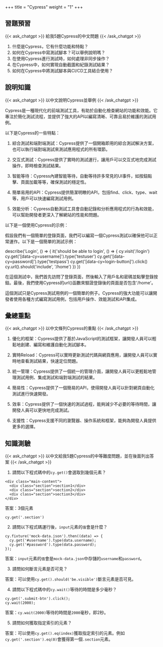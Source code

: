 +++
title = "Cypress"
weight = "1"
+++
## 習題預習
{{< ask_chatgpt >}}
給我5題Cypress的中文問題
{{< /ask_chatgpt >}}



1. 什麼是Cypress，它有什麼功能和特點？
2. 如何在Cypress中寫測試腳本？可以舉例說明嗎？
3. 在使用Cypress進行測試時，如何處理非同步操作？
4. 在Cypress中，如何實現自動截圖和紀錄測試結果？
5. 如何在Cypress中將測試腳本與CI/CD工具結合使用？   

## 說明知識
{{< ask_chatgpt >}}
以中文說明Cypress並舉例
{{< /ask_chatgpt >}}



Cypress是一種現代化的前端測試工具，有助於自動化檢查網站的功能和效能。它專注於簡化測試流程，並提供了強大的API以編寫清晰、可靠且易於維護的測試用例。

以下是Cypress的一些特點：

1. 綜合測試和端對端測試：Cypress提供了一個開箱即用的綜合測試解決方案，也可以執行端對端測試來測試應用程式的所有環節。

2. 交互式測試：Cypress提供了實時的測試運行，讓用戶可以交互式地完成測試操作，即時檢查測試結果。

3. 智能等待：Cypress內建智能等待，自動等待許多常見的UI事件，如按鈕點擊、頁面加載等等，確保測試的穩定性。

4. 簡單易用的API：Cypress提供簡潔明瞭的API，包括find、click、type、wait等，用戶可以快速編寫測試用例。

5. 效能分析：Cypress自動測試工具會自動記錄和分析應用程式的行為和效能，可以幫助開發者更深入了解網站的性能和問題。

以下是一個使用Cypress的示例：

假設我們有一個簡單的登錄頁面，我們可以編寫一個Cypress測試以確保他可以正常運作。以下是一個簡單的測試示例：

describe('Login', () => {
  it('should be able to login', () => {
    cy.visit('/login')
    cy.get('[data-cy=username]').type('testuser')
    cy.get('[data-cy=password]').type('testpass')
    cy.get('[data-cy=login-button]').click()
    cy.url().should('include', '/home')
  })
})

在這個測試中，我們首先訪問了登錄頁面，然後輸入了用戶名和密碼並點擊登錄按鈕。最後，我們使用Cypress的url()函數來驗證登錄後的頁面是否包含'/home'。

這個測試只是Cypress測試用例的一個簡單的例子。Cypress的強大功能可以讓開發者使用各種方式編寫測試用例，包括用戶操作、效能測試和API集成。   

## 彙總重點
{{< ask_chatgpt >}}
以中文條列Cypress的重點
{{< /ask_chatgpt >}}



1. 優化的框架：Cypress提供了基於JavaScript的測試框架，讓開發人員可以輕鬆地創建、編寫和維護自動化測試腳本。

2. 實時Reload：Cypress可以實時更新測試代碼與網頁應用，讓開發人員可以實時地查看測試結果，快速定位問題。

3. 統一管理：Cypress提供了一個統一的管理介面，讓開發人員可以更輕鬆地管理測試用例、集成測試和端對端測試的結果。

4. 簡易性：Cypress提供了一個簡易的API，使得開發人員可以針對網頁自動化測試進行快速開發。

5. 效率：Cypress提供了一個快速的測試過程，能夠減少不必要的等待時間，讓開發人員可以更快地完成測試。

6. 支援性：Cypress支援不同的瀏覽器、操作系統和框架，能夠為開發人員提供更多的選擇。   

## 知識測驗
{{< ask_chatgpt >}}
以中文給我5題Cypress的中等難度問題，並在後面列出答案
{{< /ask_chatgpt >}}



1. 請問以下程式碼中的`cy.get()`會選取到幾個元素？
```
<div class="main-content">
  <div class="section">section1</div>
  <div class="section">section2</div>
  <div class="section">section3</div>
</div>
```

答案：3個元素

```cy.get('.section')```

2. 請問以下程式碼運行後，`input`元素的`值`會是什麼？
```
cy.fixture('mock-data.json').then((data) => {
  cy.get('#username').type(data.username);
  cy.get('#password').type(data.password);
});
```

答案：`input`元素的`值`會是`mock-data.json`中存儲的`username`和`password`。

3. 請問如何斷言元素是否可見？

答案：可以使用`cy.get().should('be.visible')`斷言元素是否可見。

4. 請問以下程式碼中的`cy.wait()`等待的時間是多少毫秒？
```
cy.get('.submit-btn').click();
cy.wait(2000);
```

答案：`cy.wait(2000)`等待的時間是`2000`毫秒，即2秒。

5. 請問如何獲取指定索引的元素？

答案：可以使用`cy.get().eq(index)`獲取指定索引的元素。例如`cy.get('.section').eq(0)`會獲得第一個`.section`元素。   

